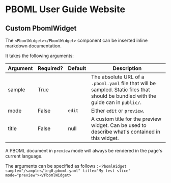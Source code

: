 # PBOML User Guide Website


## Custom PbomlWidget

The `<PbomlWidget></PbomlWidget>` component can be inserted inline markdown documentation.

It takes the following arguments:

| Argument | Required? | Default | Description                                                                                                                         |
|----------|-----------|---------|-------------------------------------------------------------------------------------------------------------------------------------|
| sample   | True      |         | The absolute URL of a `.pboml.yaml` file that will be sampled. Static files that should be bundled with the guide can in `public/`. |
| mode     | False     | `edit`  | Either `edit` or `preview`.                                                                                                         |
| title    | False     | null    | A custom title for the preview widget. Can be used to describe what's contained in this widget.                                     |

A PBOML document in `preview` mode will always be rendered in the page's current language.

The arguments can be specified as follows :
`<PbomlWidget sample="/samples/leg0.pboml.yaml" title="My test slice" mode="preview"></PbomlWidget>`